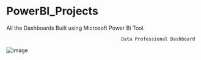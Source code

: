 # PowerBI_Projects
All the Dashboards Built using Microsoft Power Bi Tool.

                                              Data Professional Dashboard
                                              
![image](https://github.com/Dhanrajraju/PowerBI_Projects/assets/112848411/3f68efac-e2db-4882-bd65-bcaffd453a5c)
